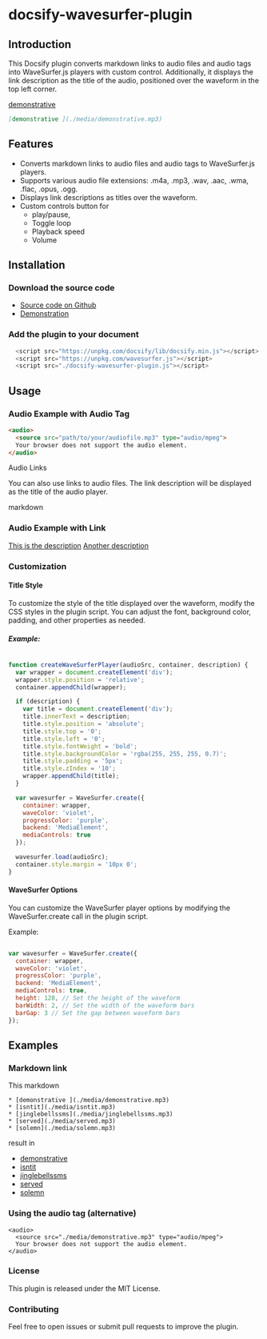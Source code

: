 # docsify-wavesurfer-plugin

## Introduction

This Docsify plugin converts markdown links to audio files and audio tags into WaveSurfer.js players with custom control. 
Additionally, it displays the link description as the title of the audio, positioned over the waveform in the top left corner.


[demonstrative ](./media/demonstrative.mp3)

```markdown
[demonstrative ](./media/demonstrative.mp3)
```

## Features

* Converts markdown links to audio files and audio tags to WaveSurfer.js players.
* Supports various audio file extensions: .m4a, .mp3, .wav, .aac, .wma, .flac, .opus, .ogg.
* Displays link descriptions as titles over the waveform.
* Custom controls button for 
  * play/pause, 
  * Toggle loop
  * Playback speed 
  * Volume

## Installation

### Download the source code


* [Source code on Github](https://github.com/gllmAR/docsify-wavesurfer-plugin)
* [Demonstration](https://gllmar.github.io/docsify-wavesurfer-plugin)

### Add the plugin to your document

```javascript
  <script src="https://unpkg.com/docsify/lib/docsify.min.js"></script>
  <script src="https://unpkg.com/wavesurfer.js"></script>
  <script src="./docsify-wavesurfer-plugin.js"></script>
```

## Usage

### Audio Example with Audio Tag

```html
<audio>
  <source src="path/to/your/audiofile.mp3" type="audio/mpeg">
  Your browser does not support the audio element.
</audio>
```

Audio Links

You can also use links to audio files. The link description will be displayed as the title of the audio player.

markdown

### Audio Example with Link

[This is the description](./media/demonstrative.mp3)
[Another description](./media/isntit.mp3)

### Customization
#### Title Style

To customize the style of the title displayed over the waveform, modify the CSS styles in the plugin script. You can adjust the font, background color, padding, and other properties as needed.

##### Example:

```javascript

function createWaveSurferPlayer(audioSrc, container, description) {
  var wrapper = document.createElement('div');
  wrapper.style.position = 'relative';
  container.appendChild(wrapper);

  if (description) {
    var title = document.createElement('div');
    title.innerText = description;
    title.style.position = 'absolute';
    title.style.top = '0';
    title.style.left = '0';
    title.style.fontWeight = 'bold';
    title.style.backgroundColor = 'rgba(255, 255, 255, 0.7)';
    title.style.padding = '5px';
    title.style.zIndex = '10';
    wrapper.appendChild(title);
  }

  var wavesurfer = WaveSurfer.create({
    container: wrapper,
    waveColor: 'violet',
    progressColor: 'purple',
    backend: 'MediaElement',
    mediaControls: true
  });

  wavesurfer.load(audioSrc);
  container.style.margin = '10px 0';
}
```

#### WaveSurfer Options

You can customize the WaveSurfer player options by modifying the WaveSurfer.create call in the plugin script.

Example:

```javascript

var wavesurfer = WaveSurfer.create({
  container: wrapper,
  waveColor: 'violet',
  progressColor: 'purple',
  backend: 'MediaElement',
  mediaControls: true,
  height: 128, // Set the height of the waveform
  barWidth: 2, // Set the width of the waveform bars
  barGap: 3 // Set the gap between waveform bars
});

```



## Examples

### Markdown link

This markdown 

```
* [demonstrative ](./media/demonstrative.mp3)
* [isntit](./media/isntit.mp3)
* [jinglebellssms](./media/jinglebellssms.mp3)
* [served](./media/served.mp3)
* [solemn](./media/solemn.mp3)
```
result in 

* [demonstrative ](./media/demonstrative.mp3)
* [isntit](./media/isntit.mp3)
* [jinglebellssms](./media/jinglebellssms.mp3)
* [served](./media/served.mp3)
* [solemn](./media/solemn.mp3)



### Using the audio tag (alternative)

```
<audio>
  <source src="./media/demonstrative.mp3" type="audio/mpeg">
  Your browser does not support the audio element.
</audio>
```

<audio>
  <source src="./media/demonstrative.mp3" type="audio/mpeg">
  Your browser does not support the audio element.
</audio>


### License

This plugin is released under the MIT License.



### Contributing


Feel free to open issues or submit pull requests to improve the plugin.